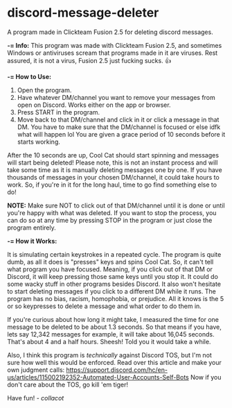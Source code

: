 # discord-message-deleter
A program made in Clickteam Fusion 2.5 for deleting discord messages.

**-= Info:**
This program was made with Clickteam Fusion 2.5, and sometimes Windows or antiviruses scream that programs made in it are viruses. 
Rest assured, it is not a virus, Fusion 2.5 just fucking sucks. :thumbsup:

**-= How to Use:**
1. Open the program.
2. Have whatever DM/channel you want to remove your messages from open on Discord. Works either on the app or browser.
3. Press START in the program. 
4. Move back to that DM/channel and click in it or click a message in that DM. You have to make sure that the DM/channel is focused or else idfk what will happen lol
You are given a grace period of 10 seconds before it starts working.

After the 10 seconds are up, Cool Cat should start spinning and messages will start being deleted!
Please note, this is not an instant process and will take some time as it is manually deleting messages one by one. 
If you have thousands of messages in your chosen DM/channel, it could take hours to work. So, if you're in it for the long haul, time to go find something else to do!

**NOTE:** Make sure NOT to click out of that DM/channel until it is done or until you're happy with what was deleted.
If you want to stop the process, you can do so at any time by pressing STOP in the program or just close the program entirely.

**-= How it Works:**

It is simulating certain keystrokes in a repeated cycle. The program is quite dumb, as all it does is "presses" keys and spins Cool Cat. So, it can't tell what program you have focused. 
Meaning, if you click out of that DM or Discord, it will keep pressing those same keys until you stop it. It could do some wacky stuff in other programs besides Discord. 
It also won't hesitate to start deleting messages if you click to a different DM while it runs. The program has no bias, racism, homophobia, or prejudice. All it knows is the 5 or so keypresses to delete a message and what order to do them in.

If you're curious about how long it might take, I measured the time for one message to be deleted to be about 1.3 seconds. So that means if you have, lets say 12,342 messages for example, it will take about 16,045 seconds. That's about 4 and a half hours. Sheesh! Told you it would take a while.

Also, I think this program is *technically* against Discord TOS, but I'm not sure how well this would be enforced. Read over this article and make your own judgment calls: https://support.discord.com/hc/en-us/articles/115002192352-Automated-User-Accounts-Self-Bots
Now if you don't care about the TOS, go kill 'em tiger!

Have fun!
_- collacot_
